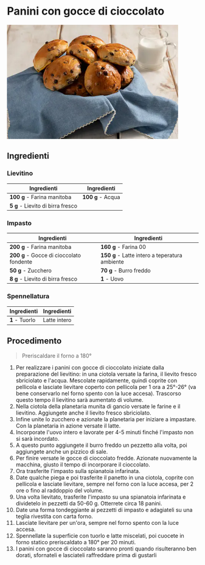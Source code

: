 # Panini con gocce di cioccolato

![](../../img/Panini-con-gocce-di-cioccolato.webp)

## Ingredienti

### Lievitino

| Ingredienti                  | Ingredienti             |
| ---------------------------- | ----------------------- |
| **100 g** - Farina manitoba | **100 g** - Acqua |
| **5 g** - Lievito di birra fresco | |

### Impasto

| Ingredienti                  | Ingredienti             |
| ---------------------------- | ----------------------- |
| **200 g** - Farina manitoba | **160 g** - Farina 00 |
| **200 g** - Gocce di cioccolato fondente| **150 g** - Latte intero a teperatura ambiente|
| **50 g** - Zucchero | **70 g** - Burro freddo |
| **8 g** - Lievito di birra fresco | **1** - Uovo |

### Spennellatura

| Ingredienti                  | Ingredienti             |
| ---------------------------- | ----------------------- |
| **1** - Tuorlo | Latte intero |

## Procedimento

> Preriscaldare il forno a 180°

1. Per realizzare i panini con gocce di cioccolato iniziate dalla preparazione del lievitino: in una ciotola versate la farina, il lievito fresco sbriciolato e l'acqua. Mescolate rapidamente, quindi coprite con pellicola e lasciate lievitare coperto con pellicola per 1 ora a 25°-26° (va bene conservarlo nel forno spento con la luce accesa). Trascorso questo tempo il lievitino sarà aumentato di volume. 
1. Nella ciotola della planetaria munita di gancio versate le farine e il lievitino. Aggiungete anche il lievito fresco sbriciolato. 
1. Infine unite lo zucchero e azionate la planetaria per iniziare a impastare. Con la planetaria in azione versate il latte.
1. Incorporate l'uovo intero e lavorate per 4-5 minuti finché l'impasto non si sarà incordato. 
1. A questo punto aggiungete il burro freddo un pezzetto alla volta, poi aggiungete anche un pizzico di sale. 
1. Per finire versate le gocce di cioccolato fredde. Azionate nuovamente la macchina, giusto il tempo di incorporare il cioccolato. 
1. Ora trasferite l'impasto sulla spianatoia infarinata.
1. Date qualche piega e poi trasferite il panetto in una ciotola, coprite con pellicola e lasciate lievitare, sempre nel forno con la luce accesa, per 2 ore o fino al raddoppio del volume. 
1. Una volta lievitato, trasferite l'impasto su una spianatoia infarinata e dividetelo in pezzetti da 50-60 g. Otterrete circa 18 panini.
1. Date una forma tondeggiante ai pezzetti di impasto e adagiateli su una teglia rivestita con carta forno. 
1. Lasciate lievitare per un'ora, sempre nel forno spento con la luce accesa.
1. Spennellate la superficie con tuorlo e latte miscelati, poi cuocete in forno statico preriscaldato a 180° per 20 minuti. 
1. I panini con gocce di cioccolato saranno pronti quando risulteranno ben dorati, sfornateli e lasciateli raffreddare prima di gustarli


